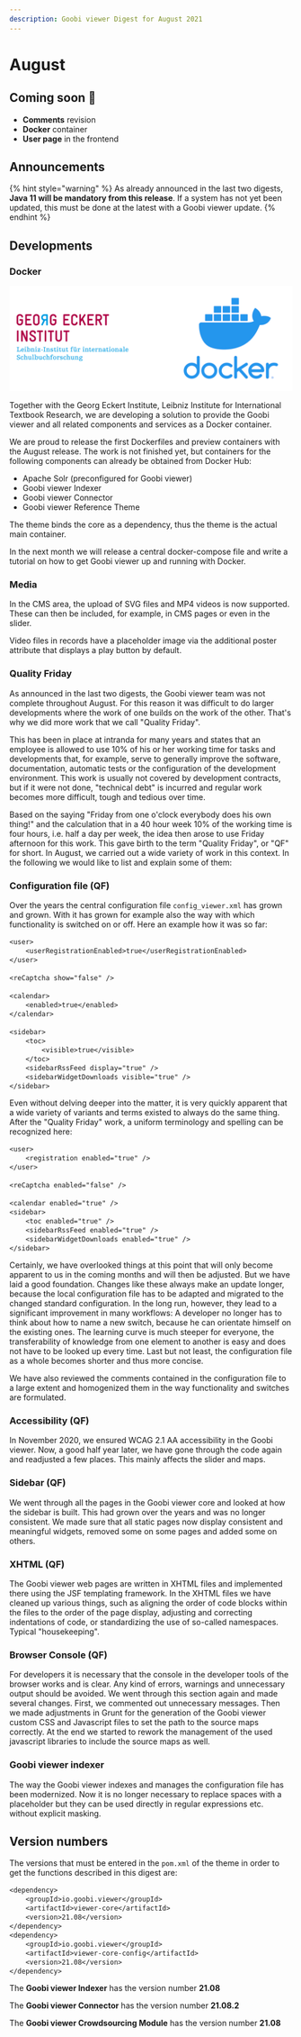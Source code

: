 ```yaml
---
description: Goobi viewer Digest for August 2021
---
```


# August

## Coming soon 🚀 

* **Comments** revision
* **Docker** container
* **User page** in the frontend

## Announcements

{% hint style="warning" %}
As already announced in the last two digests, **Java 11 will be mandatory from this release**. If a system has not yet been updated, this must be done at the latest with a Goobi viewer update.
{% endhint %}

## Developments 

### Docker

![GEI enables deployment of the Goobi viewer in Docker containers](../.gitbook/assets/gei_docker.png)

Together with the Georg Eckert Institute, Leibniz Institute for International Textbook Research, we are developing a solution to provide the Goobi viewer and all related components and services as a Docker container. 

We are proud to release the first Dockerfiles and preview containers with the August release. The work is not finished yet, but containers for the following components can already be obtained from Docker Hub:

* Apache Solr \(preconfigured for Goobi viewer\)
* Goobi viewer Indexer 
* Goobi viewer Connector
* Goobi viewer Reference Theme

The theme binds the core as a dependency, thus the theme is the actual main container. 

In the next month we will release a central docker-compose file and write a tutorial on how to get Goobi viewer up and running with Docker.

### Media

In the CMS area, the upload of SVG files and MP4 videos is now supported. These can then be included, for example, in CMS pages or even in the slider. 

Video files in records have a placeholder image via the additional poster attribute that displays a play button by default. 

### Quality Friday 

As announced in the last two digests, the Goobi viewer team was not complete throughout August. For this reason it was difficult to do larger developments where the work of one builds on the work of the other. That's why we did more work that we call "Quality Friday". 

This has been in place at intranda for many years and states that an employee is allowed to use 10% of his or her working time for tasks and developments that, for example, serve to generally improve the software, documentation, automatic tests or the configuration of the development environment. This work is usually not covered by development contracts, but if it were not done, "technical debt" is incurred and regular work becomes more difficult, tough and tedious over time. 

Based on the saying "Friday from one o'clock everybody does his own thing!" and the calculation that in a 40 hour week 10% of the working time is four hours, i.e. half a day per week, the idea then arose to use Friday afternoon for this work. This gave birth to the term "Quality Friday", or "QF" for short. In August, we carried out a wide variety of work in this context. In the following we would like to list and explain some of them:

### Configuration file \(QF\)

Over the years the central configuration file `config_viewer.xml` has grown and grown. With it has grown for example also the way with which functionality is switched on or off. Here an example how it was so far:

```markup
<user>
    <userRegistrationEnabled>true</userRegistrationEnabled>
</user>

<reCaptcha show="false" />

<calendar>
    <enabled>true</enabled>
</calendar>

<sidebar>
    <toc>
        <visible>true</visible>
    </toc>
    <sidebarRssFeed display="true" />
    <sidebarWidgetDownloads visible="true" />
</sidebar>
```

Even without delving deeper into the matter, it is very quickly apparent that a wide variety of variants and terms existed to always do the same thing. After the "Quality Friday" work, a uniform terminology and spelling can be recognized here:

```markup
<user>
    <registration enabled="true" />
</user>

<reCaptcha enabled="false" />

<calendar enabled="true" />
<sidebar>
    <toc enabled="true" />
    <sidebarRssFeed enabled="true" />
    <sidebarWidgetDownloads enabled="true" />
</sidebar>
```

Certainly, we have overlooked things at this point that will only become apparent to us in the coming months and will then be adjusted. But we have laid a good foundation. Changes like these always make an update longer, because the local configuration file has to be adapted and migrated to the changed standard configuration. In the long run, however, they lead to a significant improvement in many workflows: A developer no longer has to think about how to name a new switch, because he can orientate himself on the existing ones. The learning curve is much steeper for everyone, the transferability of knowledge from one element to another is easy and does not have to be looked up every time. Last but not least, the configuration file as a whole becomes shorter and thus more concise.

We have also reviewed the comments contained in the configuration file to a large extent and homogenized them in the way functionality and switches are formulated.

### Accessibility \(QF\)

In November 2020, we ensured WCAG 2.1 AA accessibility in the Goobi viewer. Now, a good half year later, we have gone through the code again and readjusted a few places. This mainly affects the slider and maps.

### Sidebar \(QF\)

We went through all the pages in the Goobi viewer core and looked at how the sidebar is built. This had grown over the years and was no longer consistent. We made sure that all static pages now display consistent and meaningful widgets, removed some on some pages and added some on others.

### XHTML \(QF\)

The Goobi viewer web pages are written in XHTML files and implemented there using the JSF templating framework. In the XHTML files we have cleaned up various things, such as aligning the order of code blocks within the files to the order of the page display, adjusting and correcting indentations of code, or standardizing the use of so-called namespaces. Typical "housekeeping".

### Browser Console \(QF\)

For developers it is necessary that the console in the developer tools of the browser works and is clear. Any kind of errors, warnings and unnecessary output should be avoided. We went through this section again and made several changes. First, we commented out unnecessary messages. Then we made adjustments in Grunt for the generation of the Goobi viewer custom CSS and Javascript files to set the path to the source maps correctly. At the end we started to rework the management of the used javascript libraries to include the source maps as well.

### Goobi viewer indexer

The way the Goobi viewer indexes and manages the configuration file has been modernized. Now it is no longer necessary to replace spaces with a placeholder but they can be used directly in regular expressions etc. without explicit masking.

## Version numbers 

The versions that must be entered in the `pom.xml` of the theme in order to get the functions described in this digest are:

```markup
<dependency>
    <groupId>io.goobi.viewer</groupId>
    <artifactId>viewer-core</artifactId>
    <version>21.08</version>
</dependency>
<dependency>
    <groupId>io.goobi.viewer</groupId>
    <artifactId>viewer-core-config</artifactId>
    <version>21.08</version>
</dependency>
```

The **Goobi viewer Indexer** has the version number **21.08**

The **Goobi viewer Connector** has the version number **21.08.2**

The **Goobi viewer Crowdsourcing Module** has the version number **21.08**

